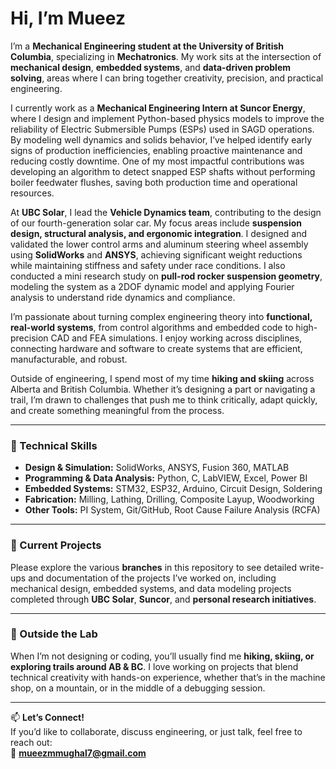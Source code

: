 # Hi, I’m Mueez

I’m a **Mechanical Engineering student at the University of British Columbia**, specializing in **Mechatronics**. My work sits at the intersection of **mechanical design**, **embedded systems**, and **data-driven problem solving**, areas where I can bring together creativity, precision, and practical engineering.

I currently work as a **Mechanical Engineering Intern at Suncor Energy**, where I design and implement Python-based physics models to improve the reliability of Electric Submersible Pumps (ESPs) used in SAGD operations. By modeling well dynamics and solids behavior, I’ve helped identify early signs of production inefficiencies, enabling proactive maintenance and reducing costly downtime. One of my most impactful contributions was developing an algorithm to detect snapped ESP shafts without performing boiler feedwater flushes, saving both production time and operational resources.

At **UBC Solar**, I lead the **Vehicle Dynamics team**, contributing to the design of our fourth-generation solar car. My focus areas include **suspension design, structural analysis, and ergonomic integration**. I designed and validated the lower control arms and aluminum steering wheel assembly using **SolidWorks** and **ANSYS**, achieving significant weight reductions while maintaining stiffness and safety under race conditions. I also conducted a mini research study on **pull-rod rocker suspension geometry**, modeling the system as a 2DOF dynamic model and applying Fourier analysis to understand ride dynamics and compliance.

I’m passionate about turning complex engineering theory into **functional, real-world systems**, from control algorithms and embedded code to high-precision CAD and FEA simulations. I enjoy working across disciplines, connecting hardware and software to create systems that are efficient, manufacturable, and robust.

Outside of engineering, I spend most of my time **hiking and skiing** across Alberta and British Columbia. Whether it’s designing a part or navigating a trail, I’m drawn to challenges that push me to think critically, adapt quickly, and create something meaningful from the process.

---

### 🧰 Technical Skills
- **Design & Simulation:** SolidWorks, ANSYS, Fusion 360, MATLAB  
- **Programming & Data Analysis:** Python, C, LabVIEW, Excel, Power BI  
- **Embedded Systems:** STM32, ESP32, Arduino, Circuit Design, Soldering  
- **Fabrication:** Milling, Lathing, Drilling, Composite Layup, Woodworking  
- **Other Tools:** PI System, Git/GitHub, Root Cause Failure Analysis (RCFA)

---

### 🚗 Current Projects
Please explore the various **branches** in this repository to see detailed write-ups and documentation of the projects I’ve worked on, including mechanical design, embedded systems, and data modeling projects completed through **UBC Solar**, **Suncor**, and **personal research initiatives**.

---

### 🌲 Outside the Lab
When I’m not designing or coding, you’ll usually find me **hiking, skiing, or exploring trails around AB & BC**. I love working on projects that blend technical creativity with hands-on experience, whether that’s in the machine shop, on a mountain, or in the middle of a debugging session.

---

📫 **Let’s Connect!**  
If you’d like to collaborate, discuss engineering, or just talk, feel free to reach out:  
📧 **mueezmmughal7@gmail.com**
